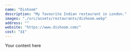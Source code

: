 ```yaml
---
name: "Dishoom"
description: "My favourite Indian restaurant in London."
images: "./src/assets/restaurants/dishoom.webp"
address: ""
website: "https://www.dishoom.com/"
cost: "££"
---
```


Your content here
